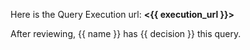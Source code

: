 Here is the Query Execution url: **<{{ execution_url }}>**

After reviewing, {{ name }} has {{ decision }} this query.
